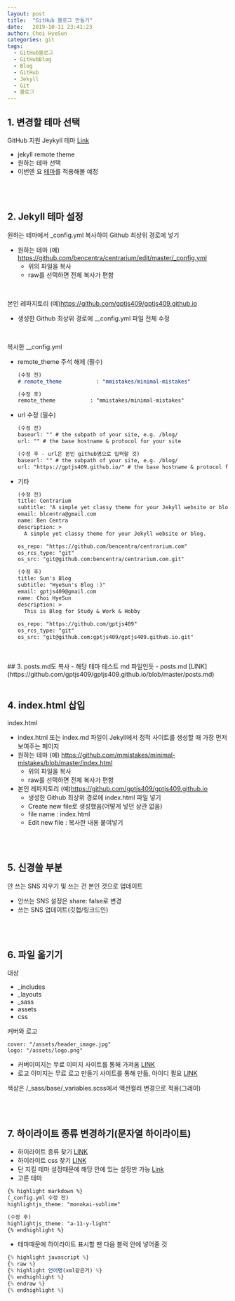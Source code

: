 ```yaml
---
layout: post
title:  "GitHub 블로그 만들기"
date:   2019-10-11 23:41:23
author: Choi HyeSun
categories: git
tags:
  - GitHub블로그
  - GitHubBlog
  - Blog
  - GitHub
  - Jekyll
  - Git
  - 블로그
---
```


## 1. 변경할 테마 선택

GitHub 지원 Jeykyll 테마 [Link](https://github.com/topics/jekyll-theme)
- jekyll remote theme
- 원하는 테마 선택
- 이번엔 요 [테마](http://bencentra.com/centrarium/typography/)를 적용해볼 예정
<br>
<br>

## 2. Jekyll 테마 설정

원하는 테마에서 _config.yml 복사하여 Github 최상위 경로에 넣기
- 원하는 테마 (예) https://github.com/bencentra/centrarium/edit/master/_config.yml
  - 위의 파일을 복사
  - raw를 선택하면 전체 복사가 편함
  
<br>

본인 레파지토리 (예)https://github.com/gptjs409/gptjs409.github.io
- 생성한 Github 최상위 경로에 __config.yml 파일 전체 수정

<br>

복사한 __config.yml
- remote_theme 주석 해제 (필수)
  ```markdown
  (수정 전)
  # remote_theme           : "mmistakes/minimal-mistakes"
  
  (수정 후)
  remote_theme           : "mmistakes/minimal-mistakes"
  ```
- url 수정 (필수)
  ```markdown
  (수정 전)
  baseurl: "" # the subpath of your site, e.g. /blog/
  url: "" # the base hostname & protocol for your site
  
  (수정 후 - url은 본인 github명으로 입력할 것)
  baseurl: "" # the subpath of your site, e.g. /blog/
  url: "https://gptjs409.github.io/" # the base hostname & protocol for your site
  ```
- 기타
  ```markdown
  (수정 전)
  title: Centrarium
  subtitle: "A simple yet classy theme for your Jekyll website or blog"
  email: blcentra@gmail.com
  name: Ben Centra
  description: >
    A simple yet classy theme for your Jekyll website or blog.
  
  os_repo: "https://github.com/bencentra/centrarium.com"
  os_rcs_type: "git"
  os_src: "git@github.com:bencentra/centrarium.com.git"
  
  (수정 후)
  title: Sun's Blog
  subtitle: "HyeSun's Blog :)"
  email: gptjs409@gmail.com
  name: Choi HyeSun
  description: >
    This is Blog for Study & Work & Hobby
    
  os_repo: "https://github.com/gptjs409"
  os_rcs_type: "git"
  os_src: "git@github.com:gptjs409/gptjs409.github.io.git"
  ```

<br>
<br>
## 3. posts.md도 복사
- 해당 테마 테스트 md 파일인듯
- posts.md [LINK](https://github.com/gptjs409/gptjs409.github.io/blob/master/posts.md)

<br>
<br>

## 4. index.html 삽입

index.html
- index.html 또는 index.md 파일이 Jekyll에서 정적 사이트를 생성할 때 가장 먼저 보여주는 페이지
- 원하는 테마 (예) https://github.com/mmistakes/minimal-mistakes/blob/master/index.html
  - 위의 파일을 복사
  - raw를 선택하면 전체 복사가 편함
- 본인 레파지토리 (예)https://github.com/gptjs409/gptjs409.github.io
  - 생성한 Github 최상위 경로에 index.html 파일 넣기
  - Create new file로 생성했음(어떻게 넣던 상관 없음)
  - file name : index.html
  - Edit new file : 복사한 내용 붙여넣기

<br>
<br>

## 5. 신경쓸 부분
안 쓰는 SNS 지우기 및 쓰는 건 본인 것으로 업데이트
- 안쓰는 SNS 설정은 share: false로 변경
- 쓰는 SNS 업데이트(깃헙/링크드인)

<br>
<br>

## 6. 파일 옮기기
대상
- \_includes
- \_layouts
- \_sass
- assets
- css

커버와 로고
```
cover: "/assets/header_image.jpg"
logo: "/assets/logo.png"
```
- 커버이미지는 무료 이미지 사이트를 통해 가져옴 [LINK](https://pixabay.com/ko/photos/%EA%B3%A0%EC%96%91%EC%9D%B4-%EB%8B%AC%EC%BD%A4%ED%95%9C-%EA%B7%80%EC%97%AC%EC%9A%B4-%EC%88%99%EC%B7%A8-4436152/)
- 로고 이미지는 무료 로고 만들기 사이트를 통해 만듦, 아이디 필요 [LINK](https://www.miricanvas.com/design)

색상은 /\_sass/base/\_variables.scss에서 액션컬러 변경으로 적용(그레이) 

<br>
<br>

## 7. 하이라이트 종류 변경하기(문자열 하이라이트)

- 하이라이트 종류 찾기 [LINK](https://highlightjs.org/static/demo/)
- 하이라이트 css 찾기 [LINK](https://github.com/highlightjs/highlight.js/tree/master/src/styles)
- 단 지킬 테마 설정때문에 해당 안에 있는 설정만 가능 [Link](https://cdnjs.com/libraries/highlight.js/)
- 고른 테마

```markdown
{% highlight markdown %}
(_config.yml 수정 전)
highlightjs_theme: "monokai-sublime"

(수정 후)
highlightjs_theme: "a-11-y-light"
{% endhighlight %}
```

- 테마때문에 하이라이트 표시할 땐 다음 블럭 안에 넣어줄 것

``` javascript
{% highlight javascript %}
{% raw %}
{% highlight 언어명(xml같은거) %}
{% endhighlight %}
{% endraw %}
{% endhighlight %}
```
